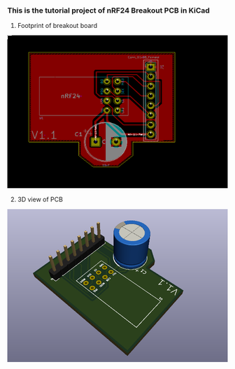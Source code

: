 ### This is the tutorial project of nRF24 Breakout PCB in KiCad

1. Footprint of breakout board
<!-- ![fp](https://github.com/Devansh0210/nRF24_KiCad_Tutorial/blob/main/Screenshot%202021-08-01%20221128.png) -->
<img src="Screenshot 2021-08-01 221128.png" width="600" height="350"/>

2. 3D view of PCB
<img src="3d_view.png" width="600" height="350"/>

